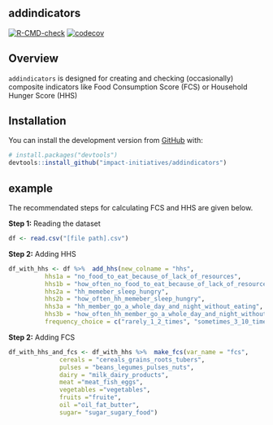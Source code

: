
## addindicators

<!-- badges: start -->
[![R-CMD-check](https://github.com/mhkhan27/addindicators/actions/workflows/R-CMD-check.yaml/badge.svg)](https://github.com/mhkhan27/addindicators/actions/workflows/R-CMD-check.yaml)
[![codecov](https://codecov.io/gh/mhkhan27/addindicators/branch/master/graph/badge.svg?token=RlTJbum32D)](https://codecov.io/gh/mhkhan27/addindicators)
<!-- badges: end -->

## Overview

`addindicators` is designed for creating and checking (occasionally)
composite indicators like Food Consumption Score (FCS) or Household
Hunger Score (HHS)

## Installation

You can install the development version from
[GitHub](https://github.com/) with:

``` r
# install.packages("devtools")
devtools::install_github("impact-initiatives/addindicators")
```

## example

The recommendated steps for calculating FCS and HHS are given below.

**Step 1:** Reading the dataset

``` r
df <- read.csv("[file path].csv")
```

**Step 2:** Adding HHS

``` r
df_with_hhs <- df %>%  add_hhs(new_colname = "hhs",
          hhs1a = "no_food_to_eat_because_of_lack_of_resources", 
          hhs1b = "how_often_no_food_to_eat_because_of_lack_of_resources", 
          hhs2a = "hh_memeber_sleep_hungry",
          hhs2b = "how_often_hh_memeber_sleep_hungry",
          hhs3a = "hh_member_go_a_whole_day_and_night_without_eating",
          hhs3b = "how_often_hh_member_go_a_whole_day_and_night_without_eating",
          frequency_choice = c("rarely_1_2_times", "sometimes_3_10_times", "often_10_plus_times"))
```

**Step 2:** Adding FCS

``` r
df_with_hhs_and_fcs <- df_with_hhs %>%  make_fcs(var_name = "fcs",
              cereals = "cereals_grains_roots_tubers",
              pulses = "beans_legumes_pulses_nuts",
              dairy = "milk_dairy_products",
              meat ="meat_fish_eggs",
              vegetables ="vegetables", 
              fruits ="fruite",
              oil ="oil_fat_butter",
              sugar= "sugar_sugary_food")
```
